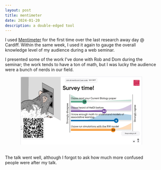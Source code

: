 ```yaml
---
layout: post
title: mentimeter
date: 2024-01-20
description: a double-edged tool
---
```


I used [Mentimeter](https://www.mentimeter.com/) for the first time over the last research away day @ Cardiff. Within the same week, I used it again to gauge the overall knowledge level of my audience during a web seminar.

I presented some of the work I've done with Rob and Dom during the seminar; the work tends to have a ton of math, but I was lucky the audience were a bunch of nerds in our field.

<center><img src="/assets/img/mentimeter-palm.png" width="80%"></center><br>

The talk went well, although I forgot to ask how much more confused people were after my talk.